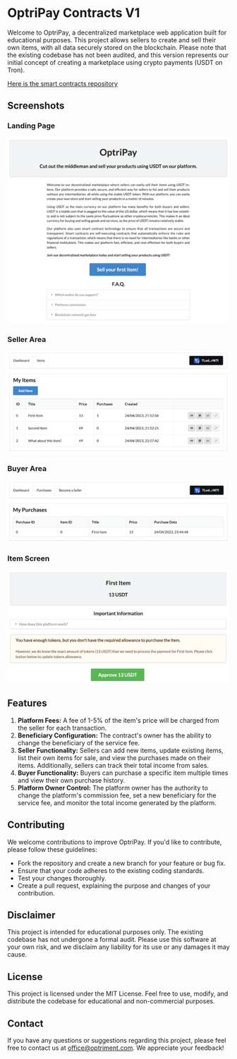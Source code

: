 # OptriPay Contracts V1

Welcome to OptriPay, a decentralized marketplace web application built for
educational purposes. This project allows sellers to create and sell their own
items, with all data securely stored on the blockchain. Please note that the
existing codebase has not been audited, and this version represents our initial
concept of creating a marketplace using crypto payments (USDT on Tron).

[Here is the smart contracts repository](https://github.com/optriment/optripay-contracts-v1)

## Screenshots

### Landing Page

![Landing Page](./screenshots/landing-page.png)

### Seller Area

![Seller Area](./screenshots/seller-area.png)

### Buyer Area

![Buyer Area](./screenshots/buyer-area.png)

### Item Screen

![Item Screen](./screenshots/item-screen.png)

## Features

1. **Platform Fees:** A fee of 1-5% of the item's price will be charged from
   the seller for each transaction.
2. **Beneficiary Configuration:** The contract's owner has the ability to
   change the beneficiary of the service fee.
3. **Seller Functionality:** Sellers can add new items, update existing items,
   list their own items for sale, and view the purchases made on their items.
   Additionally, sellers can track their total income from sales.
4. **Buyer Functionality:** Buyers can purchase a specific item multiple times
   and view their own purchase history.
5. **Platform Owner Control:** The platform owner has the authority to change
   the platform's commission fee, set a new beneficiary for the service fee,
   and monitor the total income generated by the platform.

## Contributing

We welcome contributions to improve OptriPay. If you'd like to contribute,
please follow these guidelines:

- Fork the repository and create a new branch for your feature or bug fix.
- Ensure that your code adheres to the existing coding standards.
- Test your changes thoroughly.
- Create a pull request, explaining the purpose and changes of your contribution.

## Disclaimer

This project is intended for educational purposes only. The existing codebase
has not undergone a formal audit. Please use this software at your own risk,
and we disclaim any liability for its use or any damages it may cause.

## License

This project is licensed under the MIT License. Feel free to use, modify, and
distribute the codebase for educational and non-commercial purposes.

## Contact

If you have any questions or suggestions regarding this project, please feel
free to contact us at [office@optriment.com](mailto:office@optriment.com). We
appreciate your feedback!
